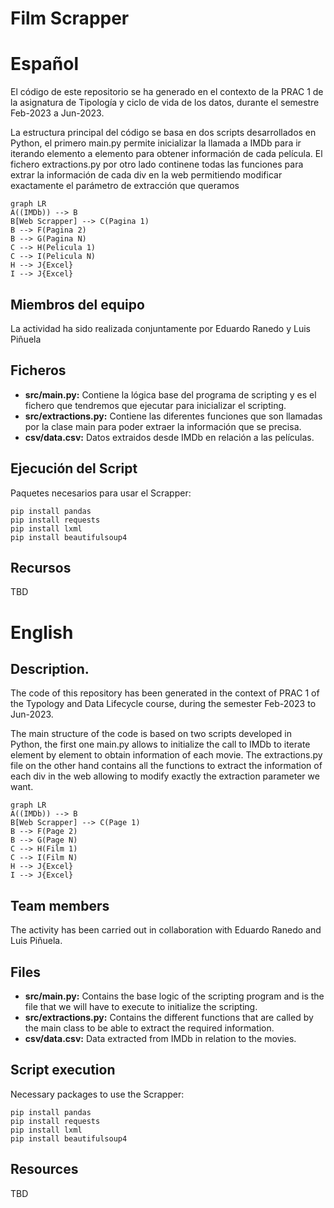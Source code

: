 # Film Scrapper
# Español
El código de este repositorio se ha generado en el contexto de la PRAC 1 de la asignatura de Tipología y ciclo de vida de los datos, durante el semestre Feb-2023 a Jun-2023.

La estructura principal del código se basa en dos scripts desarrollados en Python, el primero main.py permite inicializar la llamada a IMDb para ir iterando elemento a elemento para obtener información de cada película. El fichero extractions.py por otro lado continene todas las funciones para extrar la información de cada div en la web permitiendo modificar exactamente el parámetro de extracción que queramos


```mermaid
graph LR
A((IMDb)) --> B
B[Web Scrapper] --> C(Pagina 1)
B --> F(Pagina 2)
B --> G(Pagina N)
C --> H(Pelicula 1)
C --> I(Pelicula N)
H --> J{Excel}
I --> J{Excel}
```

## Miembros del equipo
La actividad ha sido realizada conjuntamente por Eduardo Ranedo y Luis Piñuela

## Ficheros
* **src/main.py:** Contiene la lógica base del programa de scripting y es el fichero que tendremos que ejecutar para inicializar el scripting.
* **src/extractions.py:** Contiene las diferentes funciones que son llamadas por la clase main para poder extraer la información que se precisa.
* **csv/data.csv:** Datos extraidos desde IMDb en relación a las películas.

## Ejecución del Script

Paquetes necesarios para usar el Scrapper:

```
pip install pandas
pip install requests
pip install lxml
pip install beautifulsoup4
```

## Recursos
TBD

# English
## Description.
The code of this repository has been generated in the context of PRAC 1 of the Typology and Data Lifecycle course, during the semester Feb-2023 to Jun-2023.

The main structure of the code is based on two scripts developed in Python, the first one main.py allows to initialize the call to IMDb to iterate element by element to obtain information of each movie. The extractions.py file on the other hand contains all the functions to extract the information of each div in the web allowing to modify exactly the extraction parameter we want.


```mermaid
graph LR
A((IMDb)) --> B
B[Web Scrapper] --> C(Page 1)
B --> F(Page 2)
B --> G(Page N)
C --> H(Film 1)
C --> I(Film N)
H --> J{Excel}
I --> J{Excel}
```

## Team members
The activity has been carried out in collaboration with Eduardo Ranedo and Luis Piñuela.

## Files
* **src/main.py:** Contains the base logic of the scripting program and is the file that we will have to execute to initialize the scripting.
* **src/extractions.py:** Contains the different functions that are called by the main class to be able to extract the required information.
* **csv/data.csv:** Data extracted from IMDb in relation to the movies.


## Script execution

Necessary packages to use the Scrapper:

```
pip install pandas
pip install requests
pip install lxml
pip install beautifulsoup4
```

## Resources
TBD
